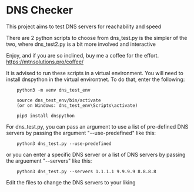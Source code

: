 # DNS Checker

This project aims to test DNS servers for reachability and speed

There are 2 python scripts to choose from
    dns_test.py is the simpler of the two, where dns_test2.py is a bit more involved and interactive

Enjoy, and if you are so inclined, buy me a coffee for the effort. <https://mtnsolutions.pro/coffee/>

It is advised to run these scripts in a virtual environment. You will need to install dnspython in the virtual environtnet. To do that, enter the following:

        python3 -m venv dns_test_env

        source dns_test_env/bin/activate
        (or on Windows: dns_test_env\Scripts\activate)

        pip3 install dnspython

For dns_test.py, you can pass an argument to use a list of pre-defined DNS servers by passing the argument "--use-predefined" like this:

        python3 dns_test.py --use-predefined

or you can enter a specific DNS server or a list of DNS servers by passing the arguement "--servers" like this:

        python3 dns_test.py --servers 1.1.1.1 9.9.9.9 8.8.8.8

Edit the files to change the DNS servers to your liking
